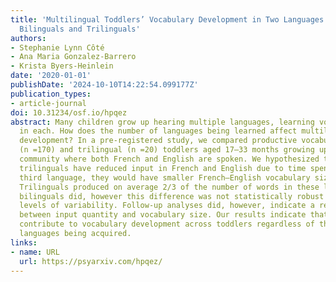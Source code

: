 ```yaml
---
title: 'Multilingual Toddlers’ Vocabulary Development in Two Languages: Comparing
  Bilinguals and Trilinguals'
authors:
- Stephanie Lynn Côté
- Ana Maria Gonzalez-Barrero
- Krista Byers-Heinlein
date: '2020-01-01'
publishDate: '2024-10-10T14:22:54.099177Z'
publication_types:
- article-journal
doi: 10.31234/osf.io/hpqez
abstract: Many children grow up hearing multiple languages, learning vocabulary words
  in each. How does the number of languages being learned affect multilinguals’ vocabulary
  development? In a pre-registered study, we compared productive vocabularies of bilingual
  (n =170) and trilingual (n =20) toddlers aged 17–33 months growing up in a bilingual
  community where both French and English are spoken. We hypothesized that because
  trilinguals have reduced input in French and English due to time spent hearing their
  third language, they would have smaller French–English vocabulary sizes than bilinguals.
  Trilinguals produced on average 2/3 of the number of words in these languages that
  bilinguals did, however this difference was not statistically robust due to large
  levels of variability. Follow-up analyses did, however, indicate a relationship
  between input quantity and vocabulary size. Our results indicate that similar factors
  contribute to vocabulary development across toddlers regardless of the number of
  languages being acquired.
links:
- name: URL
  url: https://psyarxiv.com/hpqez/
---
```

